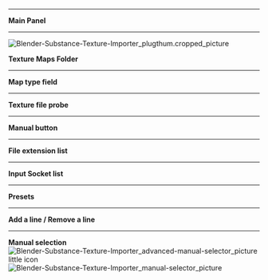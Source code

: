 ***

**Main Panel**

***
![Blender-Substance-Texture-Importer_plugthum.cropped_picture](http://kos-design.com/images/wikipics/plugthum.cropped.png  "addon-main-panel")

**Texture Maps Folder**
***

**Map type field**
***

**Texture file probe**
***

**Manual button**
***

**File extension list**
***

**Input Socket list**

***
**Presets**
***

**Add a line / Remove a line**

***



**Manual selection**\
![Blender-Substance-Texture-Importer_advanced-manual-selector_picture](http://kos-design.com/images/wikipics/advanced-manual-selector.png  "patterns-list")\
little icon\
![Blender-Substance-Texture-Importer_manual-selector_picture](http://kos-design.com/images/wikipics/manual-selector.png  "manual-selector")
